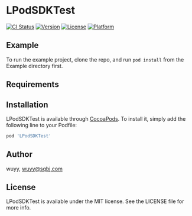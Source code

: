 # LPodSDKTest

[![CI Status](https://img.shields.io/travis/wuyy/LPodSDKTest.svg?style=flat)](https://travis-ci.org/wuyy/LPodSDKTest)
[![Version](https://img.shields.io/cocoapods/v/LPodSDKTest.svg?style=flat)](https://cocoapods.org/pods/LPodSDKTest)
[![License](https://img.shields.io/cocoapods/l/LPodSDKTest.svg?style=flat)](https://cocoapods.org/pods/LPodSDKTest)
[![Platform](https://img.shields.io/cocoapods/p/LPodSDKTest.svg?style=flat)](https://cocoapods.org/pods/LPodSDKTest)

## Example

To run the example project, clone the repo, and run `pod install` from the Example directory first.

## Requirements

## Installation

LPodSDKTest is available through [CocoaPods](https://cocoapods.org). To install
it, simply add the following line to your Podfile:

```ruby
pod 'LPodSDKTest'
```

## Author

wuyy, wuyy@sqbj.com

## License

LPodSDKTest is available under the MIT license. See the LICENSE file for more info.
